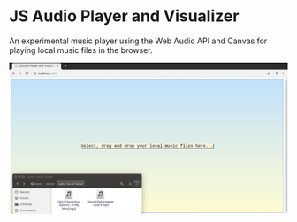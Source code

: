 # JS Audio Player and Visualizer

An experimental music player using the Web Audio API and Canvas for playing local music files in the browser.

<p align="center">
  <img src="https://github.com/wwgoncalves/audio-player-visualizer/blob/master/example.gif?raw=true" width="683">
</p>
